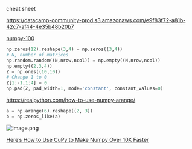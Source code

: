 cheat sheet

https://datacamp-community-prod.s3.amazonaws.com/e9f83f72-a81b-42c7-af44-4e35b48b20b7







[numpy-100](https://github.com/rougier/numpy-100)



```python
np.zeros(12).reshape(3,4) = np.zeros((3,4))
# N, number of matrices
np.random.random((N,nrow,ncol)) = np.empty((N,nrow,ncol))
np.empty((2,3,4))
Z = np.ones((10,10))
# Change 1 to 0
Z[1:-1,1:4] = 0
np.pad(Z, pad_width=1, mode='constant', constant_values=0)
```



https://realpython.com/how-to-use-numpy-arange/

```python
a = np.arange(6).reshape((2, 3))
b = np.zeros_like(a)
```



![image.png](https://i.loli.net/2020/01/17/nINBl2itZQ36S79.png)



[Here’s How to Use CuPy to Make Numpy Over 10X Faster](https://towardsdatascience.com/heres-how-to-use-cupy-to-make-numpy-700x-faster-4b920dda1f56)